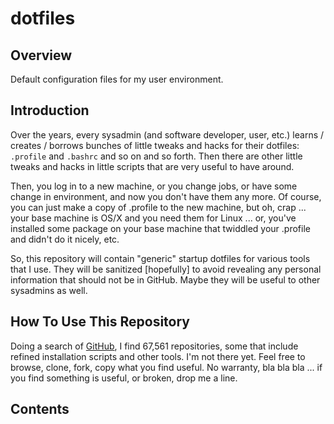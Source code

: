 # dotfiles #

## Overview ##

Default configuration files for my user environment.

## Introduction ##

Over the years, every sysadmin (and software developer, user, etc.)
learns / creates / borrows bunches of
little tweaks and hacks for their dotfiles: `.profile` and `.bashrc`
and so on and so forth. Then there are other little tweaks and hacks
in little scripts that are very useful to have around.

Then, you log in to a new machine, or you change jobs, or have some
change in environment, and now you don't have them any more. Of
course, you can just make a copy of .profile to the new machine, but
oh, crap ... your base machine is OS/X and you need them for Linux
... or, you've installed some package on your base machine that
twiddled your .profile and didn't do it nicely, etc.

So, this repository will contain "generic" startup dotfiles for
various tools that I use. They will be sanitized [hopefully] to avoid
revealing any personal information that should not be in GitHub. Maybe
they will be useful to other sysadmins as well.

## How To Use This Repository ##

Doing a search of [GitHub](github.com), I find 67,561 repositories,
some that include refined installation scripts and other tools. I'm
not there yet. Feel free to browse, clone, fork, copy what you find
useful. No warranty, bla bla bla ... if you find something is useful,
or broken, drop me a line.

## Contents ##












